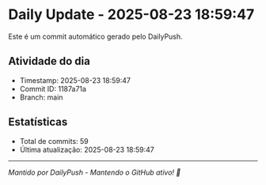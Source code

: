 # Daily Update - 2025-08-23 18:59:47

Este é um commit automático gerado pelo DailyPush.

## Atividade do dia
- Timestamp: 2025-08-23 18:59:47
- Commit ID: 1187a71a
- Branch: main

## Estatísticas
- Total de commits: 59
- Última atualização: 2025-08-23 18:59:47

---
*Mantido por DailyPush - Mantendo o GitHub ativo! 🚀*
